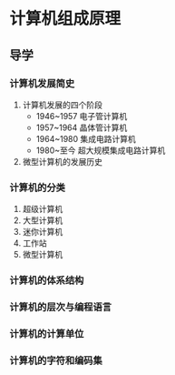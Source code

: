 # 计算机组成原理
## 导学
### 计算机发展简史
1. 计算机发展的四个阶段
    - 1946~1957 电子管计算机
    - 1957~1964 晶体管计算机
    - 1964~1980 集成电路计算机 
    - 1980~至今  超大规模集成电路计算机
2. 微型计算机的发展历史
### 计算机的分类
1. 超级计算机
2. 大型计算机
3. 迷你计算机
4. 工作站
5. 微型计算机
### 计算机的体系结构
### 计算机的层次与编程语言
### 计算机的计算单位
### 计算机的字符和编码集
##
##
##
